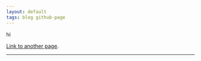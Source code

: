 ```yaml
---
layout: default
tags: blog github-page
---
```


hi

[Link to another page](./blog01.html).

----

<script src="https://utteranc.es/client.js"
        repo="Sterling-Cooper/sterling-cooper.github.io"
        issue-term="title"
        theme="github-light"
        crossorigin="anonymous"
        async>
</script>
